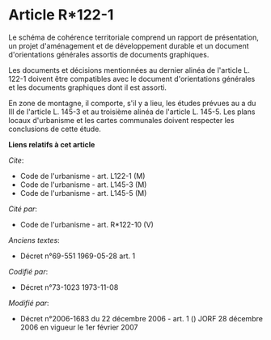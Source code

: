 # Article R*122-1

Le schéma de cohérence territoriale comprend un rapport de présentation, un projet d'aménagement et de développement durable
et un document d'orientations générales assortis de documents graphiques.

Les documents et décisions mentionnées au dernier alinéa de l'article L. 122-1 doivent être compatibles avec le document
d'orientations générales et les documents graphiques dont il est assorti.

En zone de montagne, il comporte, s'il y a lieu, les études prévues au a du III de l'article L. 145-3 et au troisième alinéa
de l'article L. 145-5. Les plans locaux d'urbanisme et les cartes communales doivent respecter les conclusions de cette
étude.

**Liens relatifs à cet article**

_Cite_:

  - Code de l'urbanisme - art. L122-1 (M)
  - Code de l'urbanisme - art. L145-3 (M)
  - Code de l'urbanisme - art. L145-5 (M)

_Cité par_:

  - Code de l'urbanisme - art. R*122-10 (V)

_Anciens textes_:

  - Décret n°69-551 1969-05-28 art. 1

_Codifié par_:

  - Décret n°73-1023 1973-11-08

_Modifié par_:

  - Décret n°2006-1683 du 22 décembre 2006 - art. 1 () JORF 28 décembre 2006 en vigueur le 1er février 2007
